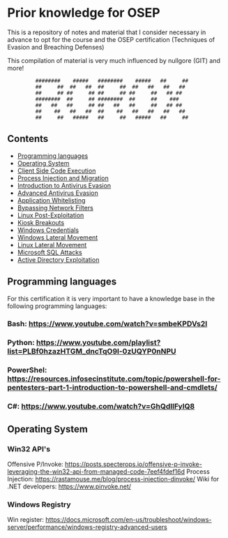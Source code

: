 # Prior knowledge for OSEP

This is a repository of notes and material that I consider necessary in advance to opt for the course and the OSEP certification (Techniques of Evasion and 
Breaching Defenses)


This compilation of material is very much influenced by nullgore (GIT) and more!


             ########    #####   ########    #####   ##     ##  
             ##     ##  ##   ##  ##     ##  ##   ##   ##   ##   
             ##     ## ##     ## ##     ## ##     ##   ## ##      
             ########  ##     ## ########  ##     ##    ###        
             ##   ##   ##     ## ##   ##   ##     ##   ## ##      
             ##    ##   ##   ##  ##    ##   ##   ##   ##   ##     
             ##     ##   #####   ##     ##   #####   ##     ## 
             
             
             


## Contents


* [Programming languages](#Programming-languages)
* [Operating System](#Operating-System)
* [Client Side Code Execution](#Client-Side-Code-Execution)
* [Process Injection and Migration](#Process-Injection-and-Migration)
* [Introduction to Antivirus Evasion](#Introduction-to-Antivirus-Evasion)
* [Advanced Antivirus Evasion](#Advanced-Antivirus-Evasion)
* [Application Whitelisting](#Application-Whitelisting)
* [Bypassing Network Filters](#Bypassing-Network-Filters)
* [Linux Post-Exploitation](#Linux-Post-Exploitation)
* [Kiosk Breakouts](#Kiosk-Breakouts)
* [Windows Credentials](#Windows-Credentials)
* [Windows Lateral Movement](#Windows-Lateral-Movement)
* [Linux Lateral Movement](#Linux-Lateral-Movement)
* [Microsoft SQL Attacks](#Microsoft-SQL-Attacks)
* [Active Directory Exploitation](#Active-Directory-Exploitation)


## Programming languages

For this certification it is very important to have a knowledge base in the following programming languages:

### Bash: https://www.youtube.com/watch?v=smbeKPDVs2I 

### Python: https://www.youtube.com/playlist?list=PLBf0hzazHTGM_dncTqO9l-0zUQYP0nNPU

### PowerShel: https://resources.infosecinstitute.com/topic/powershell-for-pentesters-part-1-introduction-to-powershell-and-cmdlets/ 

### C#: https://www.youtube.com/watch?v=GhQdlIFylQ8

## Operating System

### Win32 API's

Offensive P/Invoke: https://posts.specterops.io/offensive-p-invoke-leveraging-the-win32-api-from-managed-code-7eef4fdef16d
Process Injection: https://rastamouse.me/blog/process-injection-dinvoke/
Wiki for .NET developers: https://www.pinvoke.net/

### Windows Registry

Win register: https://docs.microsoft.com/en-us/troubleshoot/windows-server/performance/windows-registry-advanced-users



